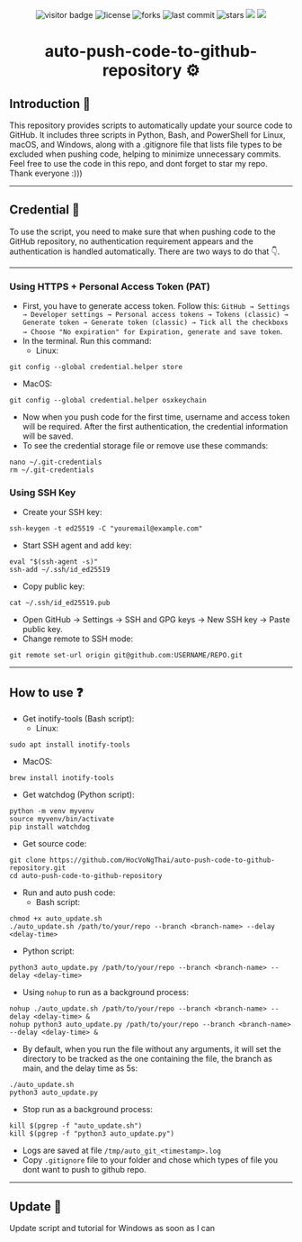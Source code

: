 <p align="center">
  <img src="https://visitor-badge.laobi.icu/badge?page_id=HocVoNgThai.auto-push-code-to-github-repository" alt="visitor badge"/>
  <img src="https://img.shields.io/github/license/HocVoNgThai/auto-push-code-to-github-repository" alt="license"/>
  <img src="https://img.shields.io/github/forks/HocVoNgThai/auto-push-code-to-github-repository?style=social" alt="forks"/>
  <img src="https://img.shields.io/github/last-commit/HocVoNgThai/auto-push-code-to-github-repository?style=social" alt="last commit"/>
  <img src="https://img.shields.io/github/stars/HocVoNgThai/auto-push-code-to-github-repository.svg?style=social&label=Star" alt="stars"/>
  <img src="https://img.shields.io/github/languages/top/HocVoNgThai/auto-push-code-to-github-repository"/>
  <img src="https://img.shields.io/github/languages/count/HocVoNgThai/auto-push-code-to-github-repository"/>
</p>

<div align = "center">
  
  # auto-push-code-to-github-repository ⚙️

</div>

## Introduction 📃
This repository provides scripts to automatically update your source code to GitHub. It includes three scripts in Python, Bash, and PowerShell for Linux, macOS, and Windows, along with a .gitignore file that lists file types to be excluded when pushing code, helping to minimize unnecessary commits. Feel free to use the code in this repo, and dont forget to star my repo. Thank everyone :)))

---
## Credential 🔑
To use the script, you need to make sure that when pushing code to the GitHub repository, no authentication requirement appears and the authentication is handled automatically. There are two ways to do that 👇.

---
### Using HTTPS + Personal Access Token (PAT)
- First, you have to generate access token. Follow this: `GitHub → Settings → Developer settings → Personal access tokens → Tokens (classic) → Generate token → Generate token (classic) → Tick all the checkboxs → Choose "No expiration" for Expiration, generate and save token`.
- In the terminal. Run this command:
  - Linux:
```
git config --global credential.helper store
```
  - MacOS:
```
git config --global credential.helper osxkeychain
```
- Now when you push code for the first time, username and access token will be required. After the first authentication, the credential information will be saved.
- To see the credential storage file or remove use these commands:
```
nano ~/.git-credentials
rm ~/.git-credentials
```
### Using SSH Key
- Create your SSH key:
```
ssh-keygen -t ed25519 -C "youremail@example.com"
```
- Start SSH agent and add key:
```
eval "$(ssh-agent -s)"
ssh-add ~/.ssh/id_ed25519
```
- Copy public key:
```
cat ~/.ssh/id_ed25519.pub
```
- Open GitHub → Settings → SSH and GPG keys → New SSH key → Paste public key.
-  Change remote to SSH mode:
```
git remote set-url origin git@github.com:USERNAME/REPO.git
```

---
## How to use ❓
- Get inotify-tools (Bash script):
  - Linux:
```
sudo apt install inotify-tools
```
  - MacOS:
```
brew install inotify-tools
```
- Get watchdog (Python script):
```
python -m venv myvenv
source myvenv/bin/activate
pip install watchdog
```
- Get source code:
```
git clone https://github.com/HocVoNgThai/auto-push-code-to-github-repository.git
cd auto-push-code-to-github-repository
```
- Run and auto push code:
  - Bash script:
```
chmod +x auto_update.sh
./auto_update.sh /path/to/your/repo --branch <branch-name> --delay <delay-time>
```
  - Python script:
```
python3 auto_update.py /path/to/your/repo --branch <branch-name> --delay <delay-time>
```
  - Using `nohup` to run as a background process:
```
nohup ./auto_update.sh /path/to/your/repo --branch <branch-name> --delay <delay-time> &
nohup python3 auto_update.py /path/to/your/repo --branch <branch-name> --delay <delay-time> &
```
  - By default, when you run the file without any arguments, it will set the directory to be tracked as the one containing the file, the branch as main, and the delay time as 5s:
```
./auto_update.sh
python3 auto_update.py
```
  - Stop run as a background process:
```
kill $(pgrep -f "auto_update.sh")
kill $(pgrep -f "python3 auto_update.py")
```
- Logs are saved at file `/tmp/auto_git_<timestamp>.log`
- Copy `.gitignore` file to your folder and chose which types of file you dont want to push to github repo.

---
## Update 🔁
Update script and tutorial for Windows as soon as I can

